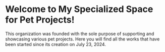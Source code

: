 # Welcome to My Specialized Space for Pet Projects!
This organization was founded with the sole purpose of supporting and showcasing various pet projects. Here you will find all the works that have been started since its creation on July 23, 2024.
